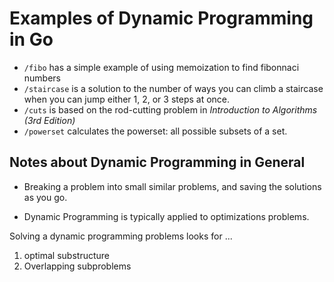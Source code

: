 # Examples of Dynamic Programming in Go

- `/fibo` has a simple example of using memoization to find fibonnaci
  numbers
- `/staircase` is a solution to the number of ways you can climb a
  staircase when you can jump either 1, 2, or 3 steps at once.
- `/cuts` is based on the rod-cutting problem in _Introduction to
  Algorithms (3rd Edition)_
- `/powerset` calculates the powerset: all possible subsets of a set.

## Notes about Dynamic Programming in General

- Breaking a problem into small similar problems, and saving the
solutions as you go.

- Dynamic Programming is typically applied to optimizations problems.



Solving a dynamic programming problems looks for ...

1. optimal substructure
2. Overlapping subproblems
